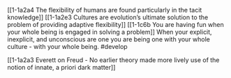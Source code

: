 [[1-1a2a4 The flexibility of humans are found particularly in the tacit knowledge]]
[[1-1a2e3 Cultures are evolution’s ultimate solution to the problem of providing adaptive flexibility]]
[[1-1c6b You are having fun when your whole being is engaged in solving a problem]]
	When your explicit, inexplicit, and unconscious are one you are being one with your whole culture - with your whole being. #develop 

[[1-1a2a3 Everett on Freud - No earlier theory made more lively use of the notion of innate, a priori dark matter]]
